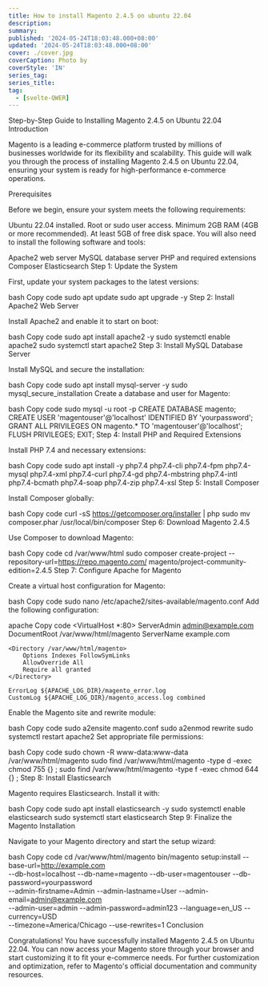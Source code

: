 ```yaml
---
title: How to install Magento 2.4.5 on ubuntu 22.04
description: 
summary: 
published: '2024-05-24T18:03:48.000+08:00'
updated: '2024-05-24T18:03:48.000+08:00'
cover: ./cover.jpg
coverCaption: Photo by
coverStyle: 'IN'
series_tag:
series_title:
tag:
  - [svelte-QWER]
---
```

Step-by-Step Guide to Installing Magento 2.4.5 on Ubuntu 22.04
Introduction

Magento is a leading e-commerce platform trusted by millions of businesses worldwide for its flexibility and scalability. This guide will walk you through the process of installing Magento 2.4.5 on Ubuntu 22.04, ensuring your system is ready for high-performance e-commerce operations.

Prerequisites

Before we begin, ensure your system meets the following requirements:

Ubuntu 22.04 installed.
Root or sudo user access.
Minimum 2GB RAM (4GB or more recommended).
At least 5GB of free disk space.
You will also need to install the following software and tools:

Apache2 web server
MySQL database server
PHP and required extensions
Composer
Elasticsearch
Step 1: Update the System

First, update your system packages to the latest versions:

bash
Copy code
sudo apt update
sudo apt upgrade -y
Step 2: Install Apache2 Web Server

Install Apache2 and enable it to start on boot:

bash
Copy code
sudo apt install apache2 -y
sudo systemctl enable apache2
sudo systemctl start apache2
Step 3: Install MySQL Database Server

Install MySQL and secure the installation:

bash
Copy code
sudo apt install mysql-server -y
sudo mysql_secure_installation
Create a database and user for Magento:

bash
Copy code
sudo mysql -u root -p
CREATE DATABASE magento;
CREATE USER 'magentouser'@'localhost' IDENTIFIED BY 'yourpassword';
GRANT ALL PRIVILEGES ON magento.* TO 'magentouser'@'localhost';
FLUSH PRIVILEGES;
EXIT;
Step 4: Install PHP and Required Extensions

Install PHP 7.4 and necessary extensions:

bash
Copy code
sudo apt install -y php7.4 php7.4-cli php7.4-fpm php7.4-mysql php7.4-xml php7.4-curl php7.4-gd php7.4-mbstring php7.4-intl php7.4-bcmath php7.4-soap php7.4-zip php7.4-xsl
Step 5: Install Composer

Install Composer globally:

bash
Copy code
curl -sS https://getcomposer.org/installer | php
sudo mv composer.phar /usr/local/bin/composer
Step 6: Download Magento 2.4.5

Use Composer to download Magento:

bash
Copy code
cd /var/www/html
sudo composer create-project --repository-url=https://repo.magento.com/ magento/project-community-edition=2.4.5
Step 7: Configure Apache for Magento

Create a virtual host configuration for Magento:

bash
Copy code
sudo nano /etc/apache2/sites-available/magento.conf
Add the following configuration:

apache
Copy code
<VirtualHost *:80>
    ServerAdmin admin@example.com
    DocumentRoot /var/www/html/magento
    ServerName example.com

    <Directory /var/www/html/magento>
        Options Indexes FollowSymLinks
        AllowOverride All
        Require all granted
    </Directory>

    ErrorLog ${APACHE_LOG_DIR}/magento_error.log
    CustomLog ${APACHE_LOG_DIR}/magento_access.log combined
</VirtualHost>
Enable the Magento site and rewrite module:

bash
Copy code
sudo a2ensite magento.conf
sudo a2enmod rewrite
sudo systemctl restart apache2
Set appropriate file permissions:

bash
Copy code
sudo chown -R www-data:www-data /var/www/html/magento
sudo find /var/www/html/magento -type d -exec chmod 755 {} \;
sudo find /var/www/html/magento -type f -exec chmod 644 {} \;
Step 8: Install Elasticsearch

Magento requires Elasticsearch. Install it with:

bash
Copy code
sudo apt install elasticsearch -y
sudo systemctl enable elasticsearch
sudo systemctl start elasticsearch
Step 9: Finalize the Magento Installation

Navigate to your Magento directory and start the setup wizard:

bash
Copy code
cd /var/www/html/magento
bin/magento setup:install --base-url=http://example.com \
--db-host=localhost --db-name=magento --db-user=magentouser --db-password=yourpassword \
--admin-firstname=Admin --admin-lastname=User --admin-email=admin@example.com \
--admin-user=admin --admin-password=admin123 --language=en_US --currency=USD \
--timezone=America/Chicago --use-rewrites=1
Conclusion

Congratulations! You have successfully installed Magento 2.4.5 on Ubuntu 22.04. You can now access your Magento store through your browser and start customizing it to fit your e-commerce needs. For further customization and optimization, refer to Magento's official documentation and community resources.